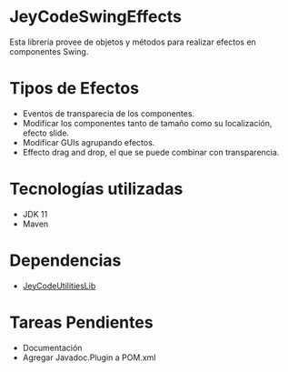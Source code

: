 # JeyCodeSwingEffects

Esta librería provee de objetos y métodos para realizar efectos en componentes Swing.

# Tipos de Efectos

- Eventos de transparecia de los componentes.
- Modificar los componentes tanto de tamaño como su localización, efecto slide.
- Modificar GUIs agrupando efectos.
- Effecto drag and drop, el que se puede combinar con transparencia.

# Tecnologías utilizadas

- JDK 11
- Maven

# Dependencias

- <a href="https://github.com/Javi3Code/JeyCodeUtilitiesLib.git">JeyCodeUtilitiesLib</a>

# Tareas Pendientes

- Documentación
- Agregar Javadoc.Plugin a POM.xml

